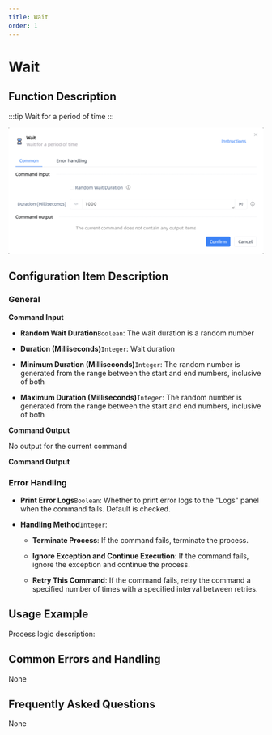 ```yaml
---
title: Wait
order: 1
---
```


# Wait

## Function Description

:::tip 
Wait for a period of time
:::

![Wait](../../assets/Wait_command.png)

## Configuration Item Description

### General

**Command Input**

- **Random Wait Duration**`Boolean`: The wait duration is a random number

- **Duration (Milliseconds)**`Integer`: Wait duration

- **Minimum Duration (Milliseconds)**`Integer`: The random number is generated from the range between the start and end numbers, inclusive of both

- **Maximum Duration (Milliseconds)**`Integer`: The random number is generated from the range between the start and end numbers, inclusive of both


**Command Output**

No output for the current command


**Command Output**

### Error Handling

- **Print Error Logs**`Boolean`: Whether to print error logs to the "Logs" panel when the command fails. Default is checked. 

- **Handling Method**`Integer`:

    - **Terminate Process**: If the command fails, terminate the process.

    - **Ignore Exception and Continue Execution**: If the command fails, ignore the exception and continue the process.

    - **Retry This Command**: If the command fails, retry the command a specified number of times with a specified interval between retries.

## Usage Example

Process logic description:

## Common Errors and Handling

None

## Frequently Asked Questions

None


